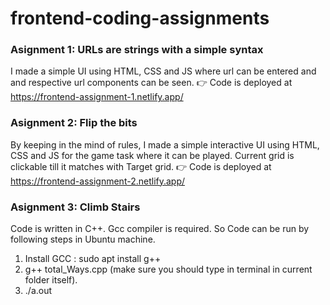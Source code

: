 # frontend-coding-assignments

### Asignment 1: URLs are strings with a simple syntax
I made a simple UI using HTML, CSS and JS where url can be entered and and respective url components can be seen.
👉 Code is deployed at
https://frontend-assignment-1.netlify.app/

### Asignment 2: Flip the bits
By keeping in the mind of rules, I made a simple interactive UI using HTML, CSS and JS for the game task where it can be played. Current grid is clickable till it matches with Target grid.
👉 Code is deployed at
https://frontend-assignment-2.netlify.app/

### Asignment 3: Climb Stairs
Code is written in C++. Gcc compiler is required. So Code can be run by following steps in Ubuntu machine.
  1. Install GCC : sudo apt install g++
  2. g++ total_Ways.cpp (make sure you should type in terminal in current folder itself).
  3. ./a.out
